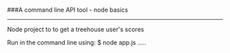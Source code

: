 ###A command line API tool - node basics
<hr>
Node project to to get a treehouse user's scores
  
Run in the command line using: 
$ node app.js <user1> <user2> .....

